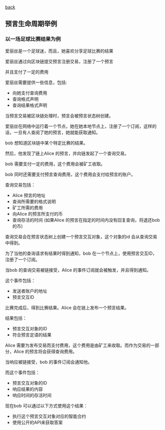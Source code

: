 [back](./oracles.md)
## 预言生命周期举例

### 以一场足球比赛结果为例

爱丽丝是一个足球迷，而且，她喜欢分享足球比赛的结果

爱丽丝通过向区块链提交预言注册交易，注册了一个预言

并且支付了一定的费用

爱丽丝需要提供一些信息，包括:

- 向她支付查询费用
- 查询格式声明
- 查询结果格式声明

当预言交易被区块链处理时，预言会被预言状态树创建。

爱丽丝在网络中运行着一个节点，她在她本地节点上，注册了一个订阅，这样的话，一旦有人查阅了她的预言，她就能获取通知。

bob 想知道区块链中某个特定比赛的结果。

然后，他发现了链上Alice 的预言，并向链发起了一个查询交易。

bob 需要支付一定的费用，这个费用会被矿工收取。

bob 同时还需要支付预言查询费用，这个费用会支付给预言的账户。

查询交易包括：

- Alice 预言的地址
- 查询所需要的格式说明
- 矿工所需的费用
- 向Alice 的预言所支付的币
- 查询存活的时间 (如果Alice 的预言在指定的时间内没有回复查询，将退还bob 的币)

查询交易会在预言状态树上创建一个预言交互对象，这个对象的id 会从查询交易中得到。

为了当他的查询请求有结果时得到通知，bob 在一个节点上，使用预言交互ID，注册了一个订阅。

当bob 的查询交易被链接受，Alice 的事件订阅就会被触发，并且得到通知。

这个事件包括：

- 发送者账户的地址
- 预言交互ID

比赛完成后，得到比赛结果。Alice 会在链上发布一个预言结果。

结果包括：

- 预言交互对象的ID
- 符合预言定语的结果

Alice 需要为发布交易而支付费用，这个费用是由矿工来收取。而作为交易的一部分，Alice 的预言将会获得查询费用。

当响应被链接受，bob 的事件订阅会通知他。

而这个事件包括：

- 预言交互对象的ID
- 响应结果的内容
- 响应时间的存活时间

现在bob 可以通过以下方式使用这个结果：

- 执行这个预言交互对象对应的智能合约
- 使用公开的API来获取答案
